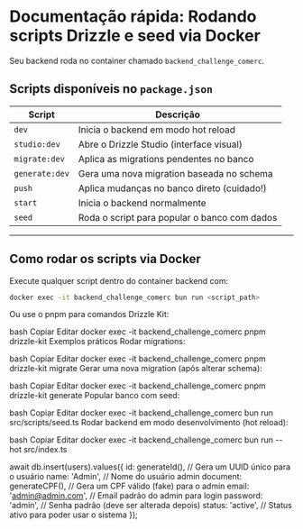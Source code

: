 # Documentação rápida: Rodando scripts Drizzle e seed via Docker

Seu backend roda no container chamado `backend_challenge_comerc`.

## Scripts disponíveis no `package.json`

| Script         | Descrição                                    |
| -------------- | -------------------------------------------- |
| `dev`          | Inicia o backend em modo hot reload          |
| `studio:dev`   | Abre o Drizzle Studio (interface visual)     |
| `migrate:dev`  | Aplica as migrations pendentes no banco      |
| `generate:dev` | Gera uma nova migration baseada no schema    |
| `push`         | Aplica mudanças no banco direto (cuidado!)   |
| `start`        | Inicia o backend normalmente                 |
| `seed`         | Roda o script para popular o banco com dados |

---

## Como rodar os scripts via Docker

Execute qualquer script dentro do container backend com:

```bash
docker exec -it backend_challenge_comerc bun run <script_path>
```

Ou use o pnpm para comandos Drizzle Kit:

bash
Copiar
Editar
docker exec -it backend_challenge_comerc pnpm drizzle-kit <comando>
Exemplos práticos
Rodar migrations:

bash
Copiar
Editar
docker exec -it backend_challenge_comerc pnpm drizzle-kit migrate
Gerar uma nova migration (após alterar schema):

bash
Copiar
Editar
docker exec -it backend_challenge_comerc pnpm drizzle-kit generate
Popular banco com seed:

bash
Copiar
Editar
docker exec -it backend_challenge_comerc bun run src/scripts/seed.ts
Rodar backend em modo desenvolvimento (hot reload):

bash
Copiar
Editar
docker exec -it backend_challenge_comerc bun run --hot src/index.ts

await db.insert(users).values({
id: generateId(), // Gera um UUID único para o usuário
name: 'Admin', // Nome do usuário admin
document: generateCPF(), // Gera um CPF válido (fake) para o admin
email: 'admin@admin.com', // Email padrão do admin para login
password: 'admin', // Senha padrão (deve ser alterada depois)
status: 'active', // Status ativo para poder usar o sistema
});
